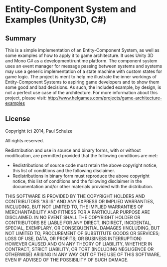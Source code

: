 Entity-Component System and Examples (Unity3D, C#)
==================================================

## Summary
This is a simple implementation of an Entity-Component System, as well as some examples of
how to apply it to game architecture. It uses Unity 3D and Mono C# as a development/runtime
platform. The component system uses an event manager for message passing between systems and
systems may use a generic implementation of a state machine with custom states for game logic.
The project is ment to help me illustrate the inner workings of Entity-Component Systems to
aspiring game developers and to show them some good and bad decisions. As such, the included
example, by design, is not a perfect use case of the architecture. For more information about
this project, please visit: http://www.helgames.com/projects/game-architecture-examples

## License
Copyright (c) 2014, Paul Schulze

All rights reserved.

Redistribution and use in source and binary forms, with or without modification,
are permitted provided that the following conditions are met:

* Redistributions of source code must retain the above copyright notice,
  this list of conditions and the following disclaimer.
* Redistributions in binary form must reproduce the above copyright notice,
  this list of conditions and the following disclaimer in the documentation
  and/or other materials provided with the distribution.

THIS SOFTWARE IS PROVIDED BY THE COPYRIGHT HOLDERS AND CONTRIBUTORS "AS IS"
AND ANY EXPRESS OR IMPLIED WARRANTIES, INCLUDING, BUT NOT LIMITED TO, THE IMPLIED
WARRANTIES OF MERCHANTABILITY AND FITNESS FOR A PARTICULAR PURPOSE ARE DISCLAIMED.
IN NO EVENT SHALL THE COPYRIGHT HOLDER OR CONTRIBUTORS BE LIABLE FOR ANY DIRECT,
INDIRECT, INCIDENTAL, SPECIAL, EXEMPLARY, OR CONSEQUENTIAL DAMAGES (INCLUDING, BUT
NOT LIMITED TO, PROCUREMENT OF SUBSTITUTE GOODS OR SERVICES; LOSS OF USE, DATA,
OR PROFITS; OR BUSINESS INTERRUPTION) HOWEVER CAUSED AND ON ANY THEORY OF LIABILITY,
WHETHER IN CONTRACT, STRICT LIABILITY, OR TORT (INCLUDING NEGLIGENCE OR OTHERWISE)
ARISING IN ANY WAY OUT OF THE USE OF THIS SOFTWARE, EVEN IF ADVISED OF THE POSSIBILITY
OF SUCH DAMAGE.

